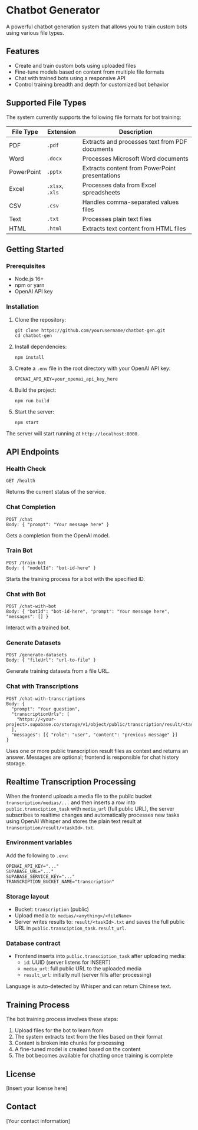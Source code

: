 # Chatbot Generator

A powerful chatbot generation system that allows you to train custom bots using various file types.

## Features

- Create and train custom bots using uploaded files
- Fine-tune models based on content from multiple file formats
- Chat with trained bots using a responsive API
- Control training breadth and depth for customized bot behavior

## Supported File Types

The system currently supports the following file formats for bot training:

| File Type | Extension | Description |
|-----------|-----------|-------------|
| PDF       | `.pdf`    | Extracts and processes text from PDF documents |
| Word      | `.docx`   | Processes Microsoft Word documents |
| PowerPoint| `.pptx`   | Extracts content from PowerPoint presentations |
| Excel     | `.xlsx`, `.xls` | Processes data from Excel spreadsheets |
| CSV       | `.csv`    | Handles comma-separated values files |
| Text      | `.txt`    | Processes plain text files |
| HTML      | `.html`   | Extracts text content from HTML files |

## Getting Started

### Prerequisites

- Node.js 16+
- npm or yarn
- OpenAI API key

### Installation

1. Clone the repository:
   ```
   git clone https://github.com/yourusername/chatbot-gen.git
   cd chatbot-gen
   ```

2. Install dependencies:
   ```
   npm install
   ```

3. Create a `.env` file in the root directory with your OpenAI API key:
   ```
   OPENAI_API_KEY=your_openai_api_key_here
   ```

4. Build the project:
   ```
   npm run build
   ```

5. Start the server:
   ```
   npm start
   ```

The server will start running at `http://localhost:8000`.

## API Endpoints

### Health Check
```
GET /health
```
Returns the current status of the service.

### Chat Completion
```
POST /chat
Body: { "prompt": "Your message here" }
```
Gets a completion from the OpenAI model.

### Train Bot
```
POST /train-bot
Body: { "modelId": "bot-id-here" }
```
Starts the training process for a bot with the specified ID.

### Chat with Bot
```
POST /chat-with-bot
Body: { "botId": "bot-id-here", "prompt": "Your message here", "messages": [] }
```
Interact with a trained bot.

### Generate Datasets
```
POST /generate-datasets
Body: { "fileUrl": "url-to-file" }
```
Generate training datasets from a file URL.

### Chat with Transcriptions
```
POST /chat-with-transcriptions
Body: {
  "prompt": "Your question",
  "transcriptionUrls": [
    "https://<your-project>.supabase.co/storage/v1/object/public/transcription/result/<taskId>.txt"
  ],
  "messages": [{ "role": "user", "content": "previous message" }]
}
```
Uses one or more public transcription result files as context and returns an answer. Messages are optional; frontend is responsible for chat history storage.

## Realtime Transcription Processing

When the frontend uploads a media file to the public bucket `transcription/medias/...` and then inserts a row into `public.transciption_task` with `media_url` (full public URL), the server subscribes to realtime changes and automatically processes new tasks using OpenAI Whisper and stores the plain text result at `transcription/result/<taskId>.txt`.

### Environment variables

Add the following to `.env`:
```
OPENAI_API_KEY="..."
SUPABASE_URL="..."
SUPABASE_SERVICE_KEY="..."
TRANSCRIPTION_BUCKET_NAME="transcription"
```

### Storage layout

- Bucket: `transcription` (public)
- Upload media to: `medias/<anything>/<fileName>`
- Server writes results to: `result/<taskId>.txt` and saves the full public URL in `public.transciption_task.result_url`.

### Database contract

- Frontend inserts into `public.transciption_task` after uploading media:
  - `id`: UUID (server listens for INSERT)
  - `media_url`: full public URL to the uploaded media
  - `result_url`: initially null (server fills after processing)

Language is auto-detected by Whisper and can return Chinese text.

## Training Process

The bot training process involves these steps:

1. Upload files for the bot to learn from
2. The system extracts text from the files based on their format
3. Content is broken into chunks for processing
4. A fine-tuned model is created based on the content
5. The bot becomes available for chatting once training is complete

## License

[Insert your license here]

## Contact

[Your contact information] 